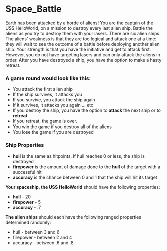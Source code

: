 # Space_Battle

Earth has been attacked by a horde of aliens! You are the captain of the USS HelloWorld, on a mission to destroy every last alien ship.
Battle the aliens as you try to destroy them with your lasers.
There are six alien ships. The aliens' weakness is that they are too logical and attack one at a time: 
they will wait to see the outcome of a battle before deploying another alien ship. Your strength is that you have the initiative and get to attack first. 
However, you do not have targeting lasers and can only attack the aliens in order. After you have destroyed a ship, you have the option to make a hasty retreat.

### A game round would look like this:

* You attack the first alien ship
* If the ship survives, it attacks you
* If you survive, you attack the ship again
* If it survives, it attacks you again … etc
* If you destroy the ship, you have the option to **attack** the next ship or to **retreat**
* If you retreat, the game is over.
* You win the game if you destroy all of the aliens
* You lose the game if you are destroyed


### Ship Properties
* **hull** is the same as hitpoints. If hull reaches 0 or less, the ship is destroyed
* **firepower** is the amount of damage done to the **hull** of the target with a successful hit
* **accuracy** is the chance between 0 and 1 that the ship will hit its target

**Your spaceship, the USS HelloWorld** should have the following properties:
* **hull** - 20
* **firepower** - 5
* **accuracy** - .7

**The alien ships** should each have the following ranged properties determined randomly:
* hull - between 3 and 6
* firepower - between 2 and 4
* accuracy - between .6 and .8
